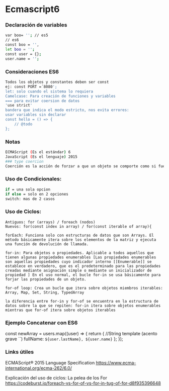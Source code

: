 # Ecmascript6

### Declaración de variables
```sh
var boo= ''; // es5
// es6
const boo = '',
let boo = '';
const user = {};
user.name = '';
```

### Consideraciones ES6
```sh
Todos los objetos y constantes deben ser const
ej: const PORT =´8080';
let: solo cuando el sistema lo requiera
Camelcase: Para creación de funciones y variables
=== para evitar coersion de datos
'use strict'
bandera que indica el modo estricto, nos evita errores:
usar variables sin declarar
const hello = () => {
    // @todo
};
```

### Notas
```sh
ECMAScript (Es el estándar) 6
JavaScript (Es el lenguaje) 2015
### type coercion
Coerción es la acción de forzar a que un objeto se comporte como si fuera de otro tipo.
```

### Uso de Condicionales:
```sh
if = una sola opcion
if else = solo en 2 opciones
switch: mas de 2 casos
```

### Uso de Ciclos:
```
Antiguos: for (arrays) / foreach (nodos)
Nuevos: for(const index in array) / for(const iterable of array){

forEach: Funciona solo con estructuras de datos que son Arrays. El método básicamente itera sobre los elementos de la matriz y ejecuta una función de devolución de llamada.

for-in: Para objetos o propiedades. Aplicable a todos aquellos que tienen algunas propiedades enumerables [Las propiedades enumerables son aquellas propiedades cuyo indicador interno [[Enumerable]] se establece en verdadero, que es el predeterminado para las propiedades creadas mediante asignación simple o mediante un inicializador de propiedad ] En el uso normal, el bucle for-in se usa básicamente para forjar las propiedades de un objeto.

for-of loop: Crea un bucle que itera sobre objetos miembros iterables: Array, Map, Set, String, TypedArray

la diferencia entre for-in y for-of se encuentra en la estructura de datos sobre la que se repiten: for-in itera sobre objetos enumerables mientras que for-of itera sobre objetos iterables
```

### Ejemplo Concatenar con ES6
const newArray = users.map((user) => {
    return {
        //String template (acento grave ``)
        fullName: `${user.lastName}, ${user.name}`
    };
});

### Links útiles
ECMAScript® 2015 Language Specification
https://www.ecma-international.org/ecma-262/6.0/

Explicación del uso de ciclos: La pelea de los For
https://codeburst.io/foreach-vs-for-of-vs-for-in-tug-of-for-d8f935396648
